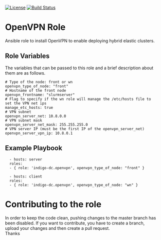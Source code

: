 [![License](https://img.shields.io/badge/license-Apache%202-blue.svg)](https://www.apache.org/licenses/LICENSE-2.0)
[![Build Status](https://travis-ci.org/grycap/ansible-role-openvpn.svg?branch=master)](https://travis-ci.org/grycap/ansible-role-openvpn)

OpenVPN Role
============

Ansible role to install OpenVPN to enable deploying hybrid elastic clusters.

Role Variables
--------------

The variables that can be passed to this role and a brief description about them are as follows.

	# Type of the node: front or wn
	openvpn_type_of_node: "front"
	# Hostname of the front node
	openvpn_frontname: "slurmserver"
	# Flag to specify if the wn role will manage the /etc/hosts file to set the VPN net ips
	manage_etc_hosts: true
	# VPN subnet
	openvpn_server_net: 10.8.0.0
	# VPN subnet mask
	openvpn_server_net_mask: 255.255.255.0
	# VPN server IP (must be the first IP of the openvpn_server_net)
	openvpn_server_vpn_ip: 10.8.0.1


Example Playbook
----------------
```
  - hosts: server
  roles:
  - { role: 'indigo-dc.openvpn', openvpn_type_of_node: "front" }
```
```
  - hosts: client
  roles:
  - { role: 'indigo-dc.openvpn', openvpn_type_of_node: "wn" }
```

Contributing to the role
========================
In order to keep the code clean, pushing changes to the master branch has been disabled. If you want to contribute, you have to create a branch, upload your changes and then create a pull request.  
Thanks
